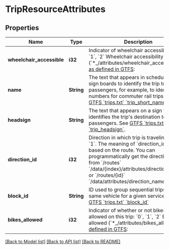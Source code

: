 # TripResourceAttributes

## Properties
Name | Type | Description | Notes
------------ | ------------- | ------------- | -------------
**wheelchair_accessible** | **i32** | Indicator of wheelchair accessibility: &#x60;0&#x60;, &#x60;1&#x60;, &#x60;2&#x60;  Wheelchair accessibility (&#x60;*_/attributes/wheelchair_accessible&#x60;) [as defined in GTFS](https://github.com/google/transit/blob/master/gtfs/spec/en/reference.md#tripstxt):  | Value | Meaning                                            | |-------|----------------------------------------------------| | &#x60;0&#x60;   | No information                                     | | &#x60;1&#x60;   | Accessible (at stops allowing wheelchair_boarding) | | &#x60;2&#x60;   | Inaccessible                                       |   | [optional] [default to null]
**name** | **String** | The text that appears in schedules and sign boards to identify the trip to passengers, for example, to identify train numbers for commuter rail trips. See [GTFS &#x60;trips.txt&#x60; &#x60;trip_short_name&#x60;](https://github.com/google/transit/blob/master/gtfs/spec/en/reference.md#tripstxt)  | [optional] [default to null]
**headsign** | **String** | The text that appears on a sign that identifies the trip&#39;s destination to passengers. See [GTFS &#x60;trips.txt&#x60; &#x60;trip_headsign&#x60;](https://github.com/google/transit/blob/master/gtfs/spec/en/reference.md#tripstxt).  | [optional] [default to null]
**direction_id** | **i32** | Direction in which trip is traveling: &#x60;0&#x60; or &#x60;1&#x60;.  The meaning of &#x60;direction_id&#x60; varies based on the route. You can programmatically get the direction names from &#x60;/routes&#x60; &#x60;/data/{index}/attributes/direction_names&#x60; or &#x60;/routes/{id}&#x60; &#x60;/data/attributes/direction_names&#x60;.   | [optional] [default to null]
**block_id** | **String** | ID used to group sequential trips with the same vehicle for a given service_id. See [GTFS &#x60;trips.txt&#x60; &#x60;block_id&#x60;](https://github.com/google/transit/blob/master/gtfs/spec/en/reference.md#tripstxt)  | [optional] [default to null]
**bikes_allowed** | **i32** | Indicator of whether or not bikes are allowed on this trip: &#x60;0&#x60;, &#x60;1&#x60;, &#x60;2&#x60;  Bikes allowed (&#x60;*_/attributes/bikes_allowed&#x60;) [as defined in GTFS](https://github.com/google/transit/blob/master/gtfs/spec/en/reference.md#tripstxt):  | Value | Meaning                                                                         | |-------|---------------------------------------------------------------------------------| | &#x60;0&#x60;   | No information                                                                  | | &#x60;1&#x60;   | Vehicle being used on this particular trip can accommodate at least one bicycle | | &#x60;2&#x60;   | No bicycles are allowed on this trip                                            |   | [optional] [default to null]

[[Back to Model list]](../README.md#documentation-for-models) [[Back to API list]](../README.md#documentation-for-api-endpoints) [[Back to README]](../README.md)


